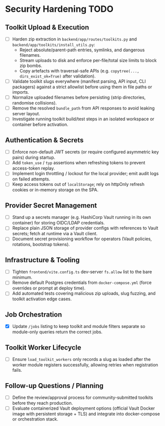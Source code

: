 # Security Hardening TODO

## Toolkit Upload & Execution
- [ ] Harden zip extraction in `backend/app/routes/toolkits.py` and `backend/app/toolkits/install_utils.py`:
  - Reject absolute/parent-path entries, symlinks, and dangerous filenames.
  - Stream uploads to disk and enforce per-file/total size limits to block zip bombs.
  - Copy artefacts with traversal-safe APIs (e.g. `copytree(..., dirs_exist_ok=True)` after validation).
- [ ] Validate toolkit slugs everywhere (manifest parsing, API input, CLI packagers) against a strict allowlist before using them in file paths or imports.
- [ ] Normalize uploaded filenames before persisting (strip directories, randomise collisions).
- [ ] Remove the resolved `bundle_path` from API responses to avoid leaking server layout.
- [ ] Investigate running toolkit build/test steps in an isolated workspace or container before activation.

## Authentication & Secrets
- [ ] Enforce non-default JWT secrets (or require configured asymmetric key pairs) during startup.
- [ ] Add `token_use` / `typ` assertions when refreshing tokens to prevent access-token replay.
- [ ] Implement login throttling / lockout for the local provider; emit audit logs on failed attempts.
- [ ] Keep access tokens out of `localStorage`; rely on httpOnly refresh cookies or in-memory storage on the SPA.

## Provider Secret Management
- [ ] Stand up a secrets manager (e.g. HashiCorp Vault running in its own container) for storing OIDC/LDAP credentials.
- [ ] Replace plain JSON storage of provider configs with references to Vault secrets; fetch at runtime via a Vault client.
- [ ] Document secret provisioning workflow for operators (Vault policies, rotations, bootstrap tokens).

## Infrastructure & Tooling
- [ ] Tighten `frontend/vite.config.ts` dev-server `fs.allow` list to the bare minimum.
- [ ] Remove default Postgres credentials from `docker-compose.yml` (force overrides or prompt at deploy time).
- [ ] Add automated tests covering malicious zip uploads, slug fuzzing, and toolkit activation edge cases.

## Job Orchestration
- [x] Update `/jobs` listing to keep toolkit and module filters separate so module-only queries return the correct jobs.

## Toolkit Worker Lifecycle
- [ ] Ensure `load_toolkit_workers` only records a slug as loaded after the worker module registers successfully, allowing retries when registration fails.

## Follow-up Questions / Planning
- [ ] Define the review/approval process for community-submitted toolkits before they reach production.
- [ ] Evaluate containerized Vault deployment options (official Vault Docker image with persistent storage + TLS) and integrate into docker-compose or orchestration stack.

